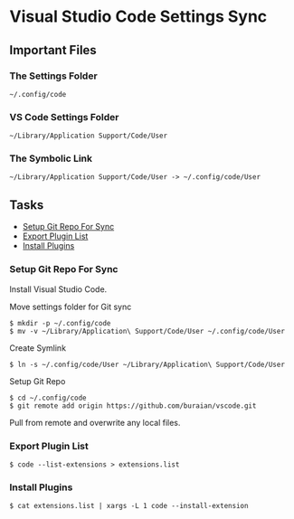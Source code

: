 # Visual Studio Code Settings Sync

## Important Files

### The Settings Folder
```
~/.config/code
```

### VS Code Settings Folder
```
~/Library/Application Support/Code/User
```

### The Symbolic Link
```
~/Library/Application Support/Code/User -> ~/.config/code/User
```

## Tasks

- [Setup Git Repo For Sync](#setup-git-repo-for-sync)
- [Export Plugin List](#export-plugin-list)
- [Install Plugins](#install-plugins)

### Setup Git Repo For Sync

Install Visual Studio Code.

Move settings folder for Git sync

```shell
$ mkdir -p ~/.config/code
$ mv -v ~/Library/Application\ Support/Code/User ~/.config/code/User
```

Create Symlink

```shell
$ ln -s ~/.config/code/User ~/Library/Application\ Support/Code/User
```

Setup Git Repo

```shell
$ cd ~/.config/code
$ git remote add origin https://github.com/buraian/vscode.git
```

Pull from remote and overwrite any local files.

### Export Plugin List

```shell
$ code --list-extensions > extensions.list
```

### Install Plugins

```shell
$ cat extensions.list | xargs -L 1 code --install-extension
```
